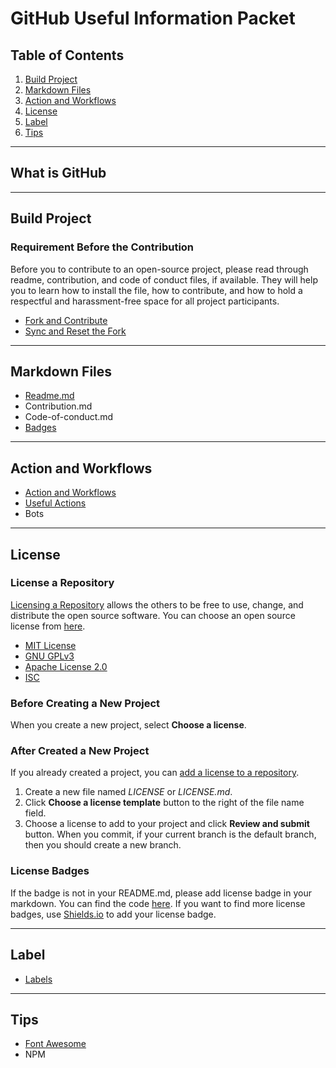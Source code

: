 # GitHub Useful Information Packet

## Table of Contents
1. [Build Project](#build-project)
1. [Markdown Files](#markdown-files)
1. [Action and Workflows](#action-and-workflows)
1. [License](#license)
1. [Label](#label)
1. [Tips](#tips)

---

## What is GitHub

---

## Build Project

### Requirement Before the Contribution

Before you to contribute to an open-source project, please read through readme, contribution, and code of conduct files, if available. They will help you to learn how to install the file, how to contribute, and how to hold a respectful and harassment-free space for all project participants.

* [Fork and Contribute](/build-project/fork-and-contribute.md)
* [Sync and Reset the Fork](/build-project/sync-and-reset.md)

---

## Markdown Files

* [Readme.md](/md-files/Readme.md)
* Contribution.md
* Code-of-conduct.md
* [Badges](/md-files/Badges.md)

---

## Action and Workflows

* [Action and Workflows](/Actions/Action-and-Workflows.md)
* [Useful Actions](/Actions/Useful-Actions.md)
* Bots

---

## License

### License a Repository

[Licensing a Repository](https://docs.github.com/en/github/creating-cloning-and-archiving-repositories/licensing-a-repository) allows the others to be free to use, change, and distribute the open source software. You can choose an open source license from [here](https://choosealicense.com/).

* [MIT License](https://choosealicense.com/licenses/mit/)
* [GNU GPLv3](https://choosealicense.com/licenses/gpl-3.0/)
* [Apache License 2.0](https://choosealicense.com/licenses/apache-2.0/)
* [ISC](https://choosealicense.com/licenses/isc/)

### Before Creating a New Project

When you create a new project, select <b>Choose a license</b>.

### After Created a New Project

If you already created a project, you can [add a license to a repository](https://docs.github.com/en/github/building-a-strong-community/adding-a-license-to-a-repository).

1. Create a new file named _LICENSE_ or _LICENSE.md_.
1. Click <b>Choose a license template</b> button to the right of the file name field.
1. Choose a license to add to your project and click <b>Review and submit</b> button. When you commit, if your current branch is the default branch, then you should create a new branch.

### License Badges

If the badge is not in your README.md, please add license badge in your markdown. You can find the code [here](/md-files/Badges.md). If you want to find more license badges, use [Shields.io](https://shields.io/category/license) to add your license badge.

---

## Label

* [Labels](/Label/Issue-Labels.md)

---

## Tips

* [Font Awesome](/Tips/Font-Awesome.md)
* NPM
